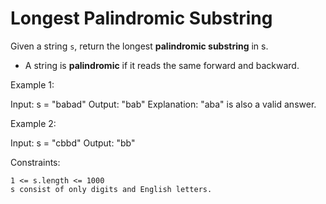 # Longest Palindromic Substring

Given a string `s`, return the longest **palindromic substring** in s.

  - A string is **palindromic** if it reads the same forward and backward.

Example 1:

Input: s = "babad"
Output: "bab"
Explanation: "aba" is also a valid answer.

Example 2:

Input: s = "cbbd"
Output: "bb"

Constraints:

    1 <= s.length <= 1000
    s consist of only digits and English letters.

